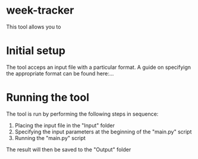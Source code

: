 # week-tracker
This tool allows you to 

# Initial setup
The tool acceps an input file with a particular format. A guide on specifyign the appropriate format can be found here:...

# Running the tool
The tool is run by performing the following steps in sequence: 
1. Placing the input file in the "Input" folder
2. Specifying the input parameters at the beginning of the "main.py" script
3. Running the "main.py" script

The result will then be saved to the "Output" folder
